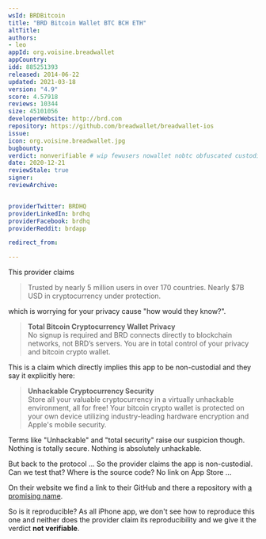 ```yaml
---
wsId: BRDBitcoin
title: "BRD Bitcoin Wallet BTC BCH ETH"
altTitle: 
authors:
- leo
appId: org.voisine.breadwallet
appCountry: 
idd: 885251393
released: 2014-06-22
updated: 2021-03-18
version: "4.9"
score: 4.57918
reviews: 10344
size: 45101056
developerWebsite: http://brd.com
repository: https://github.com/breadwallet/breadwallet-ios
issue: 
icon: org.voisine.breadwallet.jpg
bugbounty: 
verdict: nonverifiable # wip fewusers nowallet nobtc obfuscated custodial nosource nonverifiable reproducible bounty defunct
date: 2020-12-21
reviewStale: true
signer: 
reviewArchive:


providerTwitter: BRDHQ
providerLinkedIn: brdhq
providerFacebook: brdhq
providerReddit: brdapp

redirect_from:

---
```


This provider claims

> Trusted by nearly 5 million users in over 170 countries. Nearly $7B USD in
  cryptocurrency under protection.

which is worrying for your privacy cause "how would they know?".

> **Total Bitcoin Cryptocurrency Wallet Privacy**<br>
  No signup is required and BRD connects directly to blockchain networks, not
  BRD’s servers. You are in total control of your privacy and bitcoin crypto
  wallet.

This is a claim which directly implies this app to be non-custodial and they say
it explicitly here:

> **Unhackable Cryptocurrency Security**<br>
  Store all your valuable cryptocurrency in a virtually unhackable environment,
  all for free! Your bitcoin crypto wallet is protected on your own device
  utilizing industry-leading hardware encryption and Apple's mobile security.

Terms like "Unhackable" and "total security" raise our suspicion though. Nothing
is totally secure. Nothing is absolutely unhackable.

But back to the protocol ... So the provider claims the app is non-custodial.
Can we test that? Where is the source code? No link on App Store ...

On their website we find a link to their GitHub and there a repository with
[a promising name](https://github.com/breadwallet/breadwallet-ios).

So is it reproducible? As all iPhone app, we don't see how to reproduce this one
and neither does the provider claim its reproducibility and we give it the
verdict **not verifiable**.
